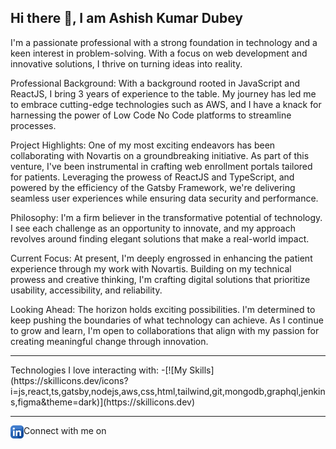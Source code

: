 
## Hi there 👋, I am Ashish Kumar Dubey

I'm a passionate professional with a strong foundation in technology and a keen interest in problem-solving. With a focus on web development and innovative solutions, I thrive on turning ideas into reality.

Professional Background:
With a background rooted in JavaScript and ReactJS, I bring 3 years of experience to the table. My journey has led me to embrace cutting-edge technologies such as AWS, and I have a knack for harnessing the power of Low Code No Code platforms to streamline processes.

Project Highlights:
One of my most exciting endeavors has been collaborating with Novartis on a groundbreaking initiative. As part of this venture, I've been instrumental in crafting web enrollment portals tailored for patients. Leveraging the prowess of ReactJS and TypeScript, and powered by the efficiency of the Gatsby Framework, we're delivering seamless user experiences while ensuring data security and performance.

Philosophy:
I'm a firm believer in the transformative potential of technology. I see each challenge as an opportunity to innovate, and my approach revolves around finding elegant solutions that make a real-world impact.

Current Focus:
At present, I'm deeply engrossed in enhancing the patient experience through my work with Novartis. Building on my technical prowess and creative thinking, I'm crafting digital solutions that prioritize usability, accessibility, and reliability.

Looking Ahead:
The horizon holds exciting possibilities. I'm determined to keep pushing the boundaries of what technology can achieve. As I continue to grow and learn, I'm open to collaborations that align with my passion for creating meaningful change through innovation.
<hr>
Technologies I love interacting with:
-[![My Skills](https://skillicons.dev/icons?i=js,react,ts,gatsby,nodejs,aws,css,html,tailwind,git,mongodb,graphql,jenkins,figma&theme=dark)](https://skillicons.dev)
<hr>
Connect with me on <a href="https://www.linkedin.com/in/ashish-dubey-fsdeveloper"><img align="left" src="https://raw.githubusercontent.com/ashishdubey1128/ashishdubey1128/main/icons/linkedin.png" alt="icon | LinkedIn" width="21px"/></a>
